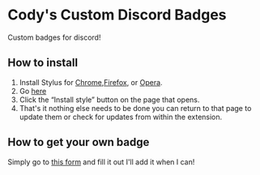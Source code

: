 # Cody's Custom Discord Badges
Custom badges for discord!

## How to install
1. Install Stylus for [Chrome](https://chrome.google.com/webstore/detail/stylus/clngdbkpkpeebahjckkjfobafhncgmne),[Firefox](https://addons.mozilla.org/firefox/addon/styl-us/), or [Opera](https://addons.opera.com/en/extensions/details/stylus/). 
2. Go [here](https://github.com/CodysNintendoRoom/Codys-Custom-Discord-Badges/raw/main/style/custombadges.user.css)
3. Click the “Install style” button on the page that opens.
4. That's it nothing else needs to be done you can return to that page to update them or check for updates from within the extension. 

## How to get your own badge
Simply go to [this form](https://docs.google.com/forms/d/e/1FAIpQLScLsRcSxgOrWvWrjkFUJAusv9yLt87b782Q60booMrv2D8Qvw/viewform) and fill it out I'll add it when I can!
